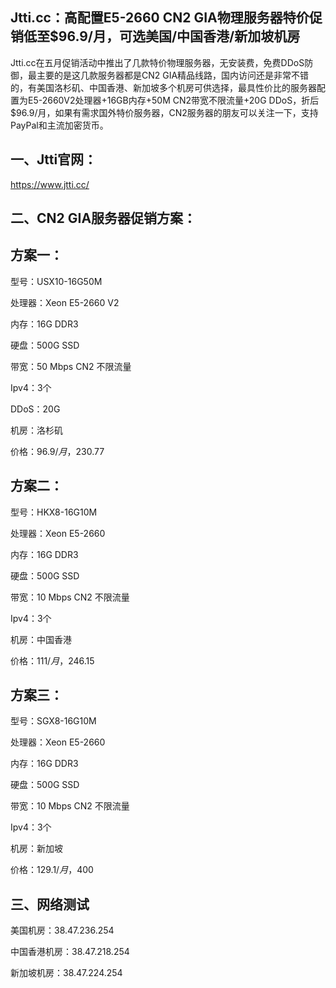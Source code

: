 ## Jtti.cc：高配置E5-2660 CN2 GIA物理服务器特价促销低至$96.9/月，可选美国/中国香港/新加坡机房

Jtti.cc在五月促销活动中推出了几款特价物理服务器，无安装费，免费DDoS防御，最主要的是这几款服务器都是CN2 GIA精品线路，国内访问还是非常不错的，有美国洛杉矶、中国香港、新加坡多个机房可供选择，最具性价比的服务器配置为E5-2660V2处理器+16GB内存+50M CN2带宽不限流量+20G DDoS，折后$96.9/月，如果有需求国外特价服务器，CN2服务器的朋友可以关注一下，支持PayPal和主流加密货币。

## 一、Jtti官网：

https://www.jtti.cc/

## 二、CN2 GIA服务器促销方案：

## 方案一：

型号：USX10-16G50M

处理器：Xeon E5-2660 V2

内存：16G DDR3

硬盘：500G SSD

带宽：50 Mbps CN2 不限流量

Ipv4：3个

DDoS：20G

机房：洛杉矶

价格：$96.9/月，$230.77



## 方案二：

型号：HKX8-16G10M

处理器：Xeon E5-2660

内存：16G DDR3

硬盘：500G SSD

带宽：10 Mbps CN2 不限流量

Ipv4：3个

机房：中国香港

价格：$111/月，$246.15


## 方案三：

型号：SGX8-16G10M

处理器：Xeon E5-2660

内存：16G DDR3

硬盘：500G SSD

带宽：10 Mbps CN2 不限流量

Ipv4：3个

机房：新加坡

价格：$129.1/月，$400


## 三、网络测试

美国机房：38.47.236.254

中国香港机房：38.47.218.254

新加坡机房：38.47.224.254
